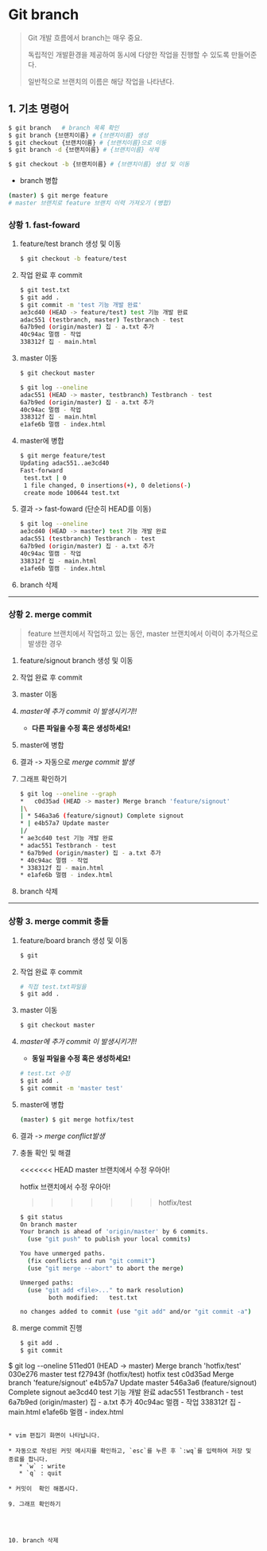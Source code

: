 # Git branch

> Git 개발 흐름에서 branch는 매우 중요.
>
> 독립적인 개발환경을 제공하여 동시에 다양한 작업을 진행할 수 있도록 만들어준다.
>
> 일반적으로 브랜치의 이름은 해당 작업을 나타낸다.



## 1. 기초 명령어

```bash
$ git branch   # branch 목록 확인
$ git branch {브랜치이름} # {브랜치이름} 생성
$ git checkout {브랜치이름} # {브랜치이름}으로 이동
$ git branch -d {브랜치이름} # {브랜치이름} 삭제

$ git checkout -b {브랜치이름} # {브랜치이름} 생성 및 이동
```

* branch 병합

```bash
(master) $ git merge feature
# master 브랜치로 feature 브랜치 이력 가져오기 (병합)
```



### 상황 1. fast-foward

1. feature/test branch 생성 및 이동

   ```bash
   $ git checkout -b feature/test
   ```

2. 작업 완료 후 commit

   ```bash
   $ git test.txt
   $ git add .
   $ git commit -m 'test 기능 개발 완료'
   ae3cd40 (HEAD -> feature/test) test 기능 개발 완료
   adac551 (testbranch, master) Testbranch - test
   6a7b9ed (origin/master) 집 - a.txt 추가
   40c94ac 멀캠 - 작업
   338312f 집 - main.html
   ```


3. master 이동

   ```bash
   $ git checkout master
   ```
   
   ```bash
   $ git log --oneline
   adac551 (HEAD -> master, testbranch) Testbranch - test
   6a7b9ed (origin/master) 집 - a.txt 추가
   40c94ac 멀캠 - 작업
   338312f 집 - main.html
   e1afe6b 멀캠 - index.html
   ```


4. master에 병합

   ```bash
   $ git merge feature/test
   Updating adac551..ae3cd40
   Fast-forward
    test.txt | 0
    1 file changed, 0 insertions(+), 0 deletions(-)
    create mode 100644 test.txt
   ```


5. 결과 -> fast-foward (단순히 HEAD를 이동)

   ```bash
   $ git log --oneline
   ae3cd40 (HEAD -> master) test 기능 개발 완료
   adac551 (testbranch) Testbranch - test
   6a7b9ed (origin/master) 집 - a.txt 추가
   40c94ac 멀캠 - 작업
   338312f 집 - main.html
   e1afe6b 멀캠 - index.html
   ```

6. branch 삭제

   

   

---

### 상황 2. merge commit

> feature 브랜치에서 작업하고 있는 동안, master 브랜치에서 이력이 추가적으로 발생한 경우



1. feature/signout branch 생성 및 이동

   

2. 작업 완료 후 commit

   

3. master 이동

   

4. *master에 추가 commit 이 발생시키기!!*

   * **다른 파일을 수정 혹은 생성하세요!**

   

5. master에 병합

   

6. 결과 -> 자동으로 *merge commit 발생*

   

7. 그래프 확인하기

   ```bash
   $ git log --oneline --graph
   *   c0d35ad (HEAD -> master) Merge branch 'feature/signout'
   |\
   | * 546a3a6 (feature/signout) Complete signout
   * | e4b57a7 Update master
   |/
   * ae3cd40 test 기능 개발 완료
   * adac551 Testbranch - test
   * 6a7b9ed (origin/master) 집 - a.txt 추가
   * 40c94ac 멀캠 - 작업
   * 338312f 집 - main.html
   * e1afe6b 멀캠 - index.html
   ```

8. branch 삭제

   

---

### 상황 3. merge commit 충돌

1. feature/board branch 생성 및 이동

   ```bash
   $ git 
   ```

   

2. 작업 완료 후 commit

   ```bash
   # 직접 test.txt파일을 
   $ git add .
   ```
   
   


3. master 이동

   ```bash
   $ git checkout master
   ```
   
   


4. *master에 추가 commit 이 발생시키기!!*

   * **동일 파일을 수정 혹은 생성하세요!**

   ```bash
   # test.txt 수정
   $ git add .
   $ git commit -m 'master test'
   ```

5. master에 병합

   ```bash
   (master) $ git merge hotfix/test
   ```
   
   


6. 결과 -> *merge conflict발생*

   


7. 충돌 확인 및 해결

   <<<<<<< HEAD
   master 브랜치에서 수정
   우아아!
   
   hotfix 브랜치에서 수정
   우아아!
   
   >>>>>>> hotfix/test
   
   ```bash
   $ git status
   On branch master
   Your branch is ahead of 'origin/master' by 6 commits.
     (use "git push" to publish your local commits)
   
   You have unmerged paths.
     (fix conflicts and run "git commit")
     (use "git merge --abort" to abort the merge)
   
   Unmerged paths:
     (use "git add <file>..." to mark resolution)
           both modified:   test.txt
   
   no changes added to commit (use "git add" and/or "git commit -a")
   
   
   ```
   
   


8. merge commit 진행

    ```bash
    $ git add .
    $ git commit
$ git log --oneline
   511ed01 (HEAD -> master) Merge branch 'hotfix/test'
   030e276 master test
   f27943f (hotfix/test) hotfix test
   c0d35ad Merge branch 'feature/signout'
   e4b57a7 Update master
   546a3a6 (feature/signout) Complete signout
   ae3cd40 test 기능 개발 완료
   adac551 Testbranch - test
   6a7b9ed (origin/master) 집 - a.txt 추가
   40c94ac 멀캠 - 작업
   338312f 집 - main.html
   e1afe6b 멀캠 - index.html
   
   
   ```
   
   * vim 편집기 화면이 나타납니다.
   
   * 자동으로 작성된 커밋 메시지를 확인하고, `esc`를 누른 후 `:wq`를 입력하여 저장 및 종료를 합니다.
      * `w` : write
      * `q` : quit
      
   * 커밋이  확인 해봅시다.
   
9. 그래프 확인하기

    


10. branch 삭제

    